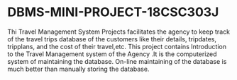 # DBMS-MINI-PROJECT-18CSC303J

Thi Travel Management System Projects facilitates the agency to keep track of the travel trips database of the customers like their details, tripdates, tripplans, and the cost of their travel,etc.
This project contains Introduction to the Travel Management system of the Agency .It is the computerized system of maintaining the database. On-line maintaining of the database is much better than manually storing the database.


